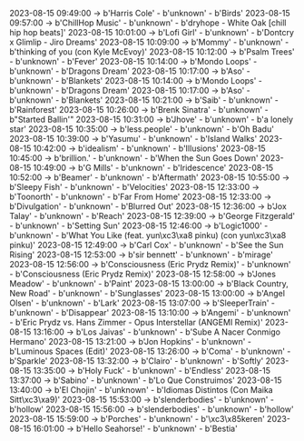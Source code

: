 2023-08-15 09:49:00 -> b'Harris Cole' - b'unknown' - b'Birds'
2023-08-15 09:57:00 -> b'ChillHop Music' - b'unknown' - b'dryhope - White Oak [chill hip hop beats]'
2023-08-15 10:01:00 -> b'Lofi Girl' - b'unknown' - b'Dontcry x Glimlip - Jiro Dreams'
2023-08-15 10:09:00 -> b'Mommy' - b'unknown' - b'thinking of you (con Kyle McEvoy)'
2023-08-15 10:12:00 -> b'Psalm Trees' - b'unknown' - b'Fever'
2023-08-15 10:14:00 -> b'Mondo Loops' - b'unknown' - b'Dragons Dream'
2023-08-15 10:17:00 -> b'Aso' - b'unknown' - b'Blankets'
2023-08-15 10:14:00 -> b'Mondo Loops' - b'unknown' - b'Dragons Dream'
2023-08-15 10:17:00 -> b'Aso' - b'unknown' - b'Blankets'
2023-08-15 10:21:00 -> b'Saib' - b'unknown' - b'Rainforest'
2023-08-15 10:26:00 -> b'Brenk Sinatra' - b'unknown' - b"Started Ballin'"
2023-08-15 10:31:00 -> b'Jhove' - b'unknown' - b'a lonely star'
2023-08-15 10:35:00 -> b'less.people' - b'unknown' - b'Oh Badu'
2023-08-15 10:39:00 -> b'Yasumu' - b'unknown' - b'Island Walks'
2023-08-15 10:42:00 -> b'idealism' - b'unknown' - b'Illusions'
2023-08-15 10:45:00 -> b'brillion.' - b'unknown' - b'When the Sun Goes Down'
2023-08-15 10:49:00 -> b'G Mills' - b'unknown' - b'Iridescence'
2023-08-15 10:52:00 -> b'Beamer' - b'unknown' - b'Aftermath'
2023-08-15 10:55:00 -> b'Sleepy Fish' - b'unknown' - b'Velocities'
2023-08-15 12:33:00 -> b'Toonorth' - b'unknown' - b'Far From Home'
2023-08-15 12:33:00 -> b'Divulgation' - b'unknown' - b'Blurred Out'
2023-08-15 12:36:00 -> b'Jox Talay' - b'unknown' - b'Reach'
2023-08-15 12:39:00 -> b'George Fitzgerald' - b'unknown' - b'Setting Sun'
2023-08-15 12:46:00 -> b'Logic1000' - b'unknown' - b'What You Like (feat. yun\xc3\xa8 pinku) (con yun\xc3\xa8 pinku)'
2023-08-15 12:49:00 -> b'Carl Cox' - b'unknown' - b'See the Sun Rising'
2023-08-15 12:53:00 -> b'sir bennett' - b'unknown' - b'mirage'
2023-08-15 12:56:00 -> b'Consciousness (Eric Prydz Remix)' - b'unknown' - b'Consciousness (Eric Prydz Remix)'
2023-08-15 12:58:00 -> b'Jones Meadow' - b'unknown' - b'Paint'
2023-08-15 13:00:00 -> b'Black Country, New Road' - b'unknown' - b'Sunglasses'
2023-08-15 13:00:00 -> b'Angel Olsen' - b'unknown' - b'Lark'
2023-08-15 13:07:00 -> b'SleeperTrain' - b'unknown' - b'Disappear'
2023-08-15 13:10:00 -> b'Angemi' - b'unknown' - b'Eric Prydz vs. Hans Zimmer - Opus Interstellar (ANGEMI Remix)'
2023-08-15 13:16:00 -> b'Los Jaivas' - b'unknown' - b'Sube A Nacer Conmigo Hermano'
2023-08-15 13:21:00 -> b'Jon Hopkins' - b'unknown' - b'Luminous Spaces (Edit)'
2023-08-15 13:26:00 -> b'Coma' - b'unknown' - b'Sparkle'
2023-08-15 13:32:00 -> b'Clairo' - b'unknown' - b'Softly'
2023-08-15 13:35:00 -> b'Holy Fuck' - b'unknown' - b'Endless'
2023-08-15 13:37:00 -> b'Sabino' - b'unknown' - b'Lo Que Construimos'
2023-08-15 13:40:00 -> b'El Chojin' - b'unknown' - b'Idiomas Distintos (Con Maika Sitt\xc3\xa9)'
2023-08-15 15:53:00 -> b'slenderbodies' - b'unknown' - b'hollow'
2023-08-15 15:56:00 -> b'slenderbodies' - b'unknown' - b'hollow'
2023-08-15 15:59:00 -> b'Porches' - b'unknown' - b'\xc3\x85keren'
2023-08-15 16:01:00 -> b'Hello Seahorse!' - b'unknown' - b'Bestia'
